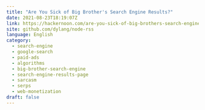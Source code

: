 ```yaml
---
title: "Are You Sick of Big Brother's Search Engine Results?"
date: 2021-08-23T18:19:07Z
link: https://hackernoon.com/are-you-sick-of-big-brothers-search-engine-results?source=rss&utm_medium=RSS&utm_source=news.12bit.vn
site: github.com/dylang/node-rss
language: English
category:
  - search-engine
  - google-search
  - paid-ads
  - algorithms
  - big-brother-search-engine
  - search-engine-results-page
  - sarcasm
  - serps
  - web-monetization
draft: false
---
```

